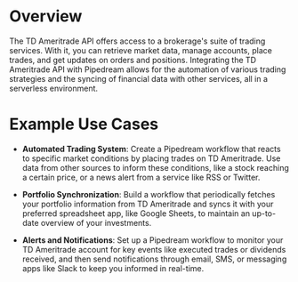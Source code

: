 # Overview

The TD Ameritrade API offers access to a brokerage's suite of trading services. With it, you can retrieve market data, manage accounts, place trades, and get updates on orders and positions. Integrating the TD Ameritrade API with Pipedream allows for the automation of various trading strategies and the syncing of financial data with other services, all in a serverless environment.

# Example Use Cases

- **Automated Trading System**: Create a Pipedream workflow that reacts to specific market conditions by placing trades on TD Ameritrade. Use data from other sources to inform these conditions, like a stock reaching a certain price, or a news alert from a service like RSS or Twitter.

- **Portfolio Synchronization**: Build a workflow that periodically fetches your portfolio information from TD Ameritrade and syncs it with your preferred spreadsheet app, like Google Sheets, to maintain an up-to-date overview of your investments.

- **Alerts and Notifications**: Set up a Pipedream workflow to monitor your TD Ameritrade account for key events like executed trades or dividends received, and then send notifications through email, SMS, or messaging apps like Slack to keep you informed in real-time.
